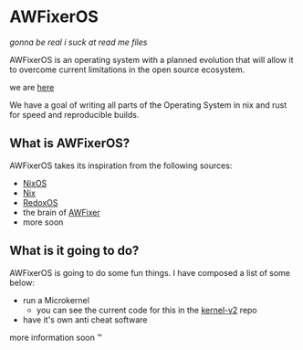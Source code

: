 # AWFixerOS

*gonna be real i suck at read me files*

AWFixerOS is an operating system with a planned evolution that will allow it to overcome current limitations in the open source ecosystem.

we are [here](https://inv.wtf/deadinside)

We have a goal of writing all parts of the Operating System in nix and rust for speed and reproducible builds. 

[RedoxOS]: https://www.redox-os.org/
[Discord]: https://discord.gg/ajsbasement
[AWFixer]: https://theautist.me
[AWFixer and Friends]: https://awfixer.com
[NixOS]: https://nixos.org
[Nix]: https://nix.dev
[kernel-v2]: https://github.com/awfixer-os/kernel-v2

## What is AWFixerOS?

AWFixerOS takes its inspiration from the following sources:
- [NixOS]
- [Nix]
- [RedoxOS]
- the brain of [AWFixer]
- more soon

## What is it going to do?

AWFixerOS is going to do some fun things. I have composed a list of some below:

- run a Microkernel
  - you can see the current code for this in the [kernel-v2] repo
- have it's own anti cheat software

more information soon :tm:
